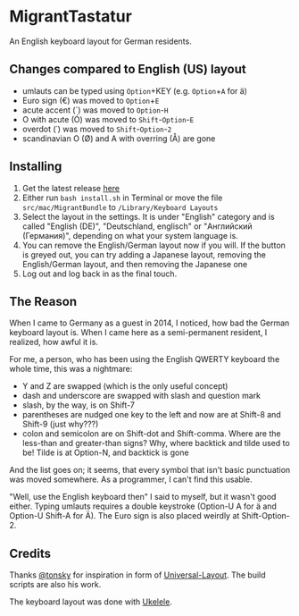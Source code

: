 # MigrantTastatur

An English keyboard layout for German residents.

## Changes compared to English (US) layout

- umlauts can be typed using `Option`+KEY (e.g. `Option`+`A` for ä)
- Euro sign (€) was moved to `Option`+`E`
- acute accent (´) was moved to `Option`-`H`
- O with acute (Ó) was moved to `Shift`-`Option`-`E`
- overdot (˙) was moved to `Shift`-`Option`-`2`
- scandinavian O (Ø) and A with overring (Å) are gone

## Installing

1. Get the latest release [here](https://github.com/NickKaramoff/MigrantTastatur/releases)
2. Either run `bash install.sh` in Terminal or move the file `src/mac/MigrantBundle`
   to `/Library/Keyboard Layouts`
3. Select the layout in the settings. It is under "English" category and is called "English (DE)", "Deutschland, englisch" or "Английский (Германия)", depending on what your system language is.
4. You can remove the English/German layout now if you will. If the button is
   greyed out, you can try adding a Japanese layout, removing the English/German
   layout, and then removing the Japanese one
5. Log out and log back in as the final touch.

## The Reason

When I came to Germany as a guest in 2014, I noticed, how bad the German
keyboard layout is. When I came here as a semi-permanent resident, I realized,
how awful it is.

For me, a person, who has been using the English QWERTY keyboard the whole time,
this was a nightmare:

- Y and Z are swapped (which is the only useful concept)
- dash and underscore are swapped with slash and question mark
- slash, by the way, is on Shift-7
- parentheses are nudged one key to the left and now are at Shift-8 and Shift-9
  (just why???)
- colon and semicolon are on Shift-dot and Shift-comma. Where are the less-than
  and greater-than signs? Why, where backtick and tilde used to be! Tilde is at
  Option-N, and backtick is gone

And the list goes on; it seems, that every symbol that isn't basic punctuation
was moved somewhere. As a programmer, I can't find this usable.

"Well, use the English keyboard then" I said to myself, but it wasn't good
either. Typing umlauts requires a double keystroke (Option-U A for ä and
Option-U Shift-A for Ä). The Euro sign is also placed weirdly at Shift-Option-2.

## Credits

Thanks [@tonsky](https://twitter.com/nikitonsky) for inspiration in form of
[Universal-Layout](https://github.com/tonsky/Universal-Layout/). The build
scripts are also his work.

The keyboard layout was done with [Ukelele](http://software.sil.org/ukelele/).
